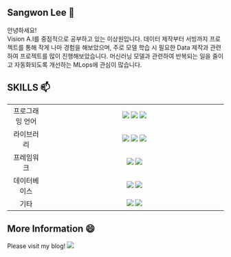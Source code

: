 ## Sangwon Lee 👋

안녕하세요! </br>
Vision A.I를 중점적으로 공부하고 있는 이상원입니다. 데이터 제작부터 서빙까지 프로젝트를 통해 작게 나마 경험을 해보았으며, 주로 모델 학습 시 필요한 Data 제작과 관련하여 프로젝트를 많이 진행해보았습니다. 머신러닝 모델과 관련하여 반복되는 일을 줄이고 자동화되도록 개선하는 MLops에 관심이 많습니다.

## SKILLS 📫
<table align="center">

<tr align="center">
<td>프로그래밍 언어</td>
<td width="400"><img src="https://img.shields.io/badge/Python-3776AB?style=flat-square&logo=Python&logoColor=white"/>  <img src="https://img.shields.io/badge/C++-00599C?style=flat-square&logo=C++&logoColor=white"/>  <img src="https://img.shields.io/badge/SQL-yellow?style=flat-square&logo=SQL&logoColor=white"/></td>
</tr>

<tr align="center">
<td>라이브러리</td>
<td width="400"><img src="https://img.shields.io/badge/Pytorch-EE4C2C?style=flat-square&logo=Pytorch&logoColor=white"/>  <img src="https://img.shields.io/badge/OpenCV-5C3EE8?style=flat-square&logo=OpenCV&logoColor=white"/>  <img src="https://img.shields.io/badge/Qt-41CD52?style=flat-square&logo=Qt&logoColor=white"/></td>
</tr>

<tr align="center">
<td>프레임워크</td>
<td width="400"><img src="https://img.shields.io/badge/Streamlit-FF4B4B?style=flat-square&logo=Streamlit&logoColor=white"/> <img src="https://img.shields.io/badge/Flask-000000?style=flat-square&logo=Flask&logoColor=white"/></td>
</tr>

<tr align="center">
<td>데이터베이스</td>
<td width="400"><img src="https://img.shields.io/badge/MySQL-4479A1?style=flat-square&logo=MySQL&logoColor=white"/>  <img src="https://img.shields.io/badge/MariaDB-003545?style=flat-square&logo=MariaDB&logoColor=white"/></td>
</tr>

<tr align="center">
<td>기타</td>
<td width="300"><img src="https://img.shields.io/badge/GitHub-181717?style=flat-square&logo=GitHub&logoColor=white"/>  <img src="https://img.shields.io/badge/Slack-4A154B?style=flat-square&logo=Slack&logoColor=white"/></td>
</tr>

</table>

## More Information 😄
Please visit my blog! <a href="https://14blacktea.tistory.com/" target="_blank"> <img src="https://img.shields.io/badge/Visit-white?style=flat-square&logo=Visit&logoColor=black"/> </a>

<!--
**14blacktea/14blacktea** is a ✨ _special_ ✨ repository because its `README.md` (this file) appears on your GitHub profile.

Here are some ideas to get you started:

- 🔭 I’m currently working on ...
- 🌱 I’m currently learning ...
- 👯 I’m looking to collaborate on ...
- 🤔 I’m looking for help with ...
- 💬 Ask me about ...
- 📫 How to reach me: ...
- 😄 Pronouns: ...
- ⚡ Fun fact: ...
-->
